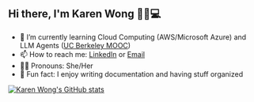 ## Hi there, I'm Karen Wong 👋🐱💻

- 🌱 I’m currently learning Cloud Computing (AWS/Microsoft Azure) and LLM Agents ([UC Berkeley MOOC](https://llmagents-learning.org/f24))
- 📫 How to reach me: [LinkedIn](www.linkedin.com/in/wongkayankaren) or [Email](wongkayankaren@gmail.com)
- 👩🏻 Pronouns: She/Her
- 📝 Fun fact: I enjoy writing documentation and having stuff organized

[![Karen Wong's GitHub stats](https://github-readme-stats.vercel.app/api?username=karenwky&show_icons=true&title_color=D05FED&icon_color=c04cf2&rank_icon=github)](https://github.com/anuraghazra/github-readme-stats)

<!--
**karenwky/karenwky** is a ✨ _special_ ✨ repository because its `README.md` (this file) appears on your GitHub profile.

Here are some ideas to get you started:

- 🔭 I’m currently working on ...
- 🌱 I’m currently learning ...
- 👯 I’m looking to collaborate on ...
- 🤔 I’m looking for help with ...
- 💬 Ask me about ...
- 📫 How to reach me: ...
- 😄 Pronouns: ...
- ⚡ Fun fact: ...

[![Karen Wong's GitHub stats](https://github-readme-stats.vercel.app/api?username=karenwky&show=reviews,discussions_started,discussions_answered,prs_merged,prs_merged_percentage&show_icons=true)](https://github.com/anuraghazra/github-readme-stats)
-->
